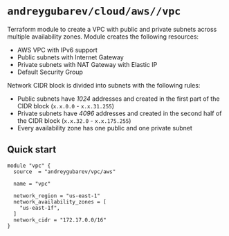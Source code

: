 # `andreygubarev/cloud/aws//vpc`

Terraform module to create a VPC with public and private subnets across multiple availability zones. Module creates the following resources:
- AWS VPC with IPv6 support
- Public subnets with Internet Gateway
- Private subnets with NAT Gateway with Elastic IP
- Default Security Group

Network CIDR block is divided into subnets with the following rules:
- Public subnets have *1024* addresses and created in the first part of the CIDR block (`x.x.0.0` - `x.x.31.255`)
- Private subnets have *4096* addresses and created in the second half of the CIDR block (`x.x.32.0` - `x.x.175.255`)
- Every availability zone has one public and one private subnet

## Quick start

```hcl
module "vpc" {
  source  = "andreygubarev/vpc/aws"

  name = "vpc"

  network_region = "us-east-1"
  network_availability_zones = [
    "us-east-1f",
  ]
  network_cidr = "172.17.0.0/16"
}
```
